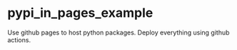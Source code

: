 # pypi_in_pages_example
Use github pages to host python packages. Deploy everything using github actions. 

